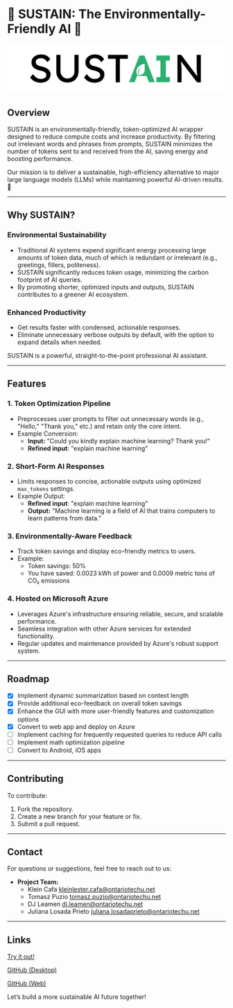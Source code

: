 # 🌱 SUSTAIN: The Environmentally-Friendly AI 🌱

<picture>
  <source srcset="SUSTAINOriginalWhiteTransparentCropped.png" media="(prefers-color-scheme: dark)">
  <img src="SUSTAINOriginalBlackTransparentCropped.png" alt="SUSTAIN logo">
</picture>

## Overview
SUSTAIN is an environmentally-friendly, token-optimized AI wrapper designed to reduce compute costs and increase productivity. By filtering out irrelevant words and phrases from prompts, SUSTAIN minimizes the number of tokens sent to and received from the AI, saving energy and boosting performance.

Our mission is to deliver a sustainable, high-efficiency alternative to major large language models (LLMs) while maintaining powerful AI-driven results.🔋

---

## Why SUSTAIN?

### **Environmental Sustainability**
- Traditional AI systems expend significant energy processing large amounts of token data, much of which is redundant or irrelevant (e.g., greetings, fillers, politeness).
- SUSTAIN significantly reduces token usage, minimizing the carbon footprint of AI queries.
- By promoting shorter, optimized inputs and outputs, SUSTAIN contributes to a greener AI ecosystem.

### **Enhanced Productivity**
- Get results faster with condensed, actionable responses.
- Eliminate unnecessary verbose outputs by default, with the option to expand details when needed.

SUSTAIN is a powerful, straight-to-the-point professional AI assistant.


---

## Features

### **1. Token Optimization Pipeline**
- Preprocesses user prompts to filter out unnecessary words (e.g., "Hello," "Thank you," etc.) and retain only the core intent.
- Example Conversion:  
  - **Input:** "Could you kindly explain machine learning? Thank you!" 
  - **Refined input**: "explain machine learning"

### **2. Short-Form AI Responses**
- Limits responses to concise, actionable outputs using optimized `max_tokens` settings.
- Example Output:
  - **Refined input**: "explain machine learning"
  - **Output:** "Machine learning is a field of AI that trains computers to learn patterns from data." 

### **3. Environmentally-Aware Feedback**
- Track token savings and display eco-friendly metrics to users.
- Example:
  - Token savings: 50%
  - You have saved: 0.0023 kWh of power and 0.0009 metric tons of CO₂ emissions

### **4. Hosted on Microsoft Azure**
- Leverages Azure's infrastructure ensuring reliable, secure, and scalable performance.
- Seamless integration with other Azure services for extended functionality.
- Regular updates and maintenance provided by Azure's robust support system.

---

## Roadmap
- [x] Implement dynamic summarization based on context length
- [x] Provide additional eco-feedback on overall token savings
- [x] Enhance the GUI with more user-friendly features and customization options
- [x] Convert to web app and deploy on Azure
- [ ] Implement caching for frequently requested queries to reduce API calls
- [ ] Implement math optimization pipeline
- [ ] Convert to Android, iOS apps

---

## Contributing
To contribute:
1. Fork the repository.
2. Create a new branch for your feature or fix.
3. Submit a pull request.

---

## Contact
For questions or suggestions, feel free to reach out to us:
- **Project Team:**
   - Klein Cafa kleinlester.cafa@ontariotechu.net
   - Tomasz Puzio tomasz.puzio@ontariotechu.net
   - DJ Leamen dj.leamen@ontariotechu.net
   - Juliana Losada Prieto juliana.losadaprieto@ontariotechu.net

---

## Links
[Try it out!](https://sustainai.ca)

[GitHub (Desktop)](https://github.com/djleamen/SUSTAIN)

[GitHub (Web)](https://github.com/djleamen/SUSTAINWebApp)


Let’s build a more sustainable AI future together!
